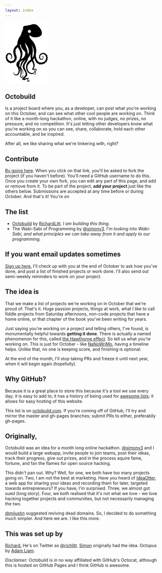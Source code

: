 ```yaml
---
layout: index
---
```


<img src="./octo.png" height="200px" />

## Octobuild

Is a project board where you, as a developer, can post what you're working on this October, and can see what other cool people are working on. Think of it like a month-long hackathon, online, with no judges, no prizes, no pressure, and no competition. It's just letting other developers know what you're working on so you can see, share, collaborate, hold each other accountable, and be inspired. 

After all, we like sharing what we're tinkering with, right?

## Contribute

[By going here](https://github.com/RichardLitt/octobuild/edit/gh-pages/index.md). When you click on that link, you'll be asked to fork the project (if you haven't before). You'll need a GitHub username to do this. Once you create your own fork, you can edit any part of this page, and add or remove from it. To be part of the project, **add your project** just like the others below. Submissions are accepted at any time before or during October. And that's it! You're on

## The list

* [Octobuild](https://github.com/RichardLitt/octobuild) by [RichardLitt](https://github.com/RichardLitt). *I am building this thing.*
* The Wabi-Sabi of Programming by [@simonv3](http://twitter.com/simonv3). *I'm looking into Wabi-Sabi, and what principles we can take away from it and apply to our programming.*

## If you want email updates sometimes

[Sign up here.](http://eepurl.com/3O-JL) I'll check up with you at the end of October to ask how you've done, and post a list of finished projects or work done. I'll also send out semi-weekly reminders to work on your project.

## The idea is

That we make a list of projects we're working on in October that we're proud of. That's it. Huge passion projects, things at work, what I like to call fiddle projects from Saturday afternoons, non-code projects that have a home online, or that chapter of the book you've been writing for years.

Just saying you're working on a project and telling others, I've found, is monumentally helpful towards **getting it done**. There is actually a named phenomenon for this, called [the Hawthorne effect](https://en.wikipedia.org/wiki/Hawthorne_effect). So tell us what you're working on. This is just for October - like [NaNoWriMo](http://nanowrimo.org/), having a timeline helps. Unlike that, no one is keeping score, and finishing is optional. 

At the end of the month, I'll stop taking PRs and freeze it until next year, when it will begin again (hopefully).

## Why GitHub?

Because it is a great place to store this because it's a tool we use every day; it is easy to add to; it has a history of being used for [awesome lists](https://github.com/bayandin/awesome-awesomeness); it allows for easy hosting of this website.

This list is on [octobuild.com](http://octobuild.com). If you're coming off of GitHub, I'll try and mirror the master and gh-pages branches; submit PRs to either, preferablly gh-pages.

## Originally,

Octobuild was an idea for a month long online hackathon. [@simonv3](https://twitter.com/simonv3) and I would build a large webapp, invite people to join teams, post their ideas, track their progress, give out prizes, and in the process aquire fame, fortune, and fan the flames for open source hacking.

This didn't pan out. Why? Well, for one, we both have too many projects going on. Two, I am not the best at marketing. Have you heard of [IdeaOtter](http://ideaotter.com), a web app for sharing your ideas and recording them for later, targeted towards entrepreneurs? If you have, I'm surprised. Three, we almost got sued (long story). Four, we both realised that it's not what we love - we love hacking together projects and communities, but not necessarily managing the two. 

[@mijustin](https://twitter.com/mijustin) suggested reviving dead domains. So, I decided to do something much simpler. And here we are. I like this more. 


## This was set up by

[Richard.](http://www.burntfen.com) He's on Twitter as [@richlitt](https://twitter.com/richlitt). [Simon](https://twitter.com/simonv3) originally had the idea. Octopus by [Adam Liam](http://www.adamliam.com/).

*Disclaimer:* Octobuild is in no way affiliated with GitHub's Octocat, although this is hosted on GitHub Pages and I think GitHub is awesome.


